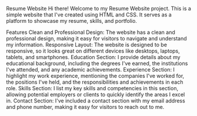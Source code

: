 Resume Website
Hi there! Welcome to my Resume Website project. This is a simple website that I've created using HTML and CSS. It serves as a platform to showcase my resume, skills, and portfolio.

Features
Clean and Professional Design: The website has a clean and professional design, making it easy for visitors to navigate and understand my information.
Responsive Layout: The website is designed to be responsive, so it looks great on different devices like desktops, laptops, tablets, and smartphones.
Education Section: I provide details about my educational background, including the degrees I've earned, the institutions I've attended, and any academic achievements.
Experience Section: I highlight my work experience, mentioning the companies I've worked for, the positions I've held, and the responsibilities and achievements in each role.
Skills Section: I list my key skills and competencies in this section, allowing potential employers or clients to quickly identify the areas I excel in.
Contact Section: I've included a contact section with my email address and phone number, making it easy for visitors to reach out to me.
